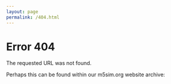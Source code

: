 ```yaml
---
layout: page
permalink: /404.html
---
```


# Error 404

The requested URL was not found.

Perhaps this can be found within our m5sim.org website archive:

<script>

var url = "http://old.gem5.org" + window.location.pathname
document.write('<a href="' + url + '">' + url + '</a>');

</script>
